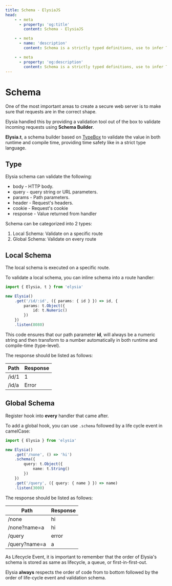 ```yaml
---
title: Schema - ElysiaJS
head:
    - - meta
      - property: 'og:title'
        content: Schema - ElysiaJS

    - - meta
      - name: 'description'
        content: Schema is a strictly typed definitions, use to infer TypeScript's type and data validation of an incoming request and outgoing response. Elysia's schema validation are based on Sinclair's TypeBox, a TypeScript library for data validation.

    - - meta
      - property: 'og:description'
        content: Schema is a strictly typed definitions, use to infer TypeScript's type and data validation of an incoming request and outgoing response. Elysia's schema validation are based on Sinclair's TypeBox, a TypeScript library for data validation.
---
```


# Schema

One of the most important areas to create a secure web server is to make sure that requests are in the correct shape.

Elysia handled this by providing a validation tool out of the box to validate incoming requests using **Schema Builder**.

**Elysia.t**, a schema builder based on [TypeBox](https://github.com/sinclairzx81/typebox) to validate the value in both runtime and compile time, providing time safety like in a strict type language.

## Type

Elysia schema can validate the following:

-   body - HTTP body.
-   query - query string or URL parameters.
-   params - Path parameters.
-   header - Request's headers.
-   cookie - Request's cookie
-   response - Value returned from handler

Schema can be categorized into 2 types:

1. Local Schema: Validate on a specific route
2. Global Schema: Validate on every route

## Local Schema

The local schema is executed on a specific route.

To validate a local schema, you can inline schema into a route handler:

```typescript
import { Elysia, t } from 'elysia'

new Elysia()
    .get('/id/:id', ({ params: { id } }) => id, {
        params: t.Object({
            id: t.Numeric()
        })
    })
    .listen(8080)
```

This code ensures that our path parameter **id**, will always be a numeric string and then transform to a number automatically in both runtime and compile-time (type-level).

The response should be listed as follows:

| Path  | Response |
| ----- | -------- |
| /id/1 | 1        |
| /id/a | Error    |

## Global Schema

Register hook into **every** handler that came after.

To add a global hook, you can use `.schema` followed by a life cycle event in camelCase:

```typescript
import { Elysia } from 'elysia'

new Elysia()
    .get('/none', () => 'hi')
    .schema({
        query: t.Object({
            name: t.String()
        })
    })
    .get('/query', ({ query: { name } }) => name)
    .listen(3000)
```

The response should be listed as follows:

| Path          | Response |
| ------------- | -------- |
| /none         | hi       |
| /none?name=a  | hi       |
| /query        | error    |
| /query?name=a | a        |

As Lifecycle Event, it is important to remember that the order of Elysia's schema is stored as same as lifecycle, a queue, or first-in-first-out.

Elysia **always** respects the order of code from to bottom followed by the order of life-cycle event and validation schema.
